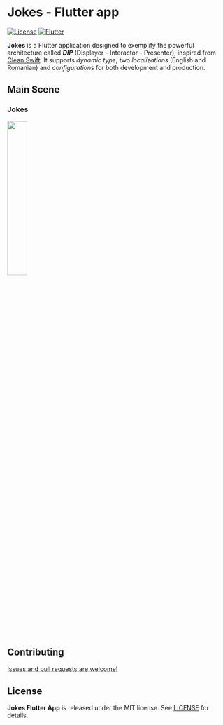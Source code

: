 # Jokes - Flutter app

[![License](https://img.shields.io/badge/license-MIT-blue.svg)](https://github.com/BeeWise/jokes-flutter-app/blob/master/LICENSE) [![Flutter](https://img.shields.io/badge/-Flutter-blue)](https://flutter.dev)

**Jokes** is a Flutter application designed to exemplify the powerful architecture called ***DIP*** (Displayer - Interactor - Presenter), inspired from [Clean Swift](https://clean-swift.com). It supports *dynamic type*, two *localizations* (English and Romanian) and *configurations* for both development and production.

## Main Scene

### Jokes

<img src="https://user-images.githubusercontent.com/6670019/233549420-0afdefc8-1151-4f67-85e5-cc3488126544.png" width="30%"></img>

## Contributing

[Issues and pull requests are welcome!](https://github.com/BeeWise/jokes-flutter-app/issues)

## License

**Jokes Flutter App** is released under the MIT license. See [LICENSE](https://github.com/BeeWise/jokes-flutter-app/blob/master/LICENSE) for details.